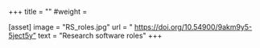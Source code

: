 +++
title = ""
#weight = 

[asset]
  image = "RS_roles.jpg"
  url = " https://doi.org/10.54900/9akm9y5-5ject5y”
  text = "Research software roles"
+++

